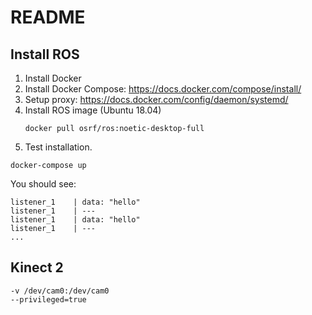 # README

## Install ROS

1. Install Docker
1. Install Docker Compose:
https://docs.docker.com/compose/install/
1. Setup proxy:
https://docs.docker.com/config/daemon/systemd/
1. Install ROS image (Ubuntu 18.04)
    ```
    docker pull osrf/ros:noetic-desktop-full
    ```
1. Test installation.

```
docker-compose up
```
You should see:
```
listener_1    | data: "hello"
listener_1    | ---
listener_1    | data: "hello"
listener_1    | ---
...
```

## Kinect 2
```
-v /dev/cam0:/dev/cam0
--privileged=true
```